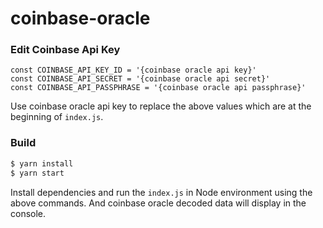 # coinbase-oracle

### Edit Coinbase Api Key

```
const COINBASE_API_KEY_ID = '{coinbase oracle api key}'
const COINBASE_API_SECRET = '{coinbase oracle api secret}'
const COINBASE_API_PASSPHRASE = '{coinbase oracle api passphrase}'
```

Use coinbase oracle api key to replace the above values which are at the beginning of `index.js`.

### Build

```sh
$ yarn install
$ yarn start
```

Install dependencies and run the `index.js` in Node environment using the above commands. And coinbase oracle decoded data will display in the console.
